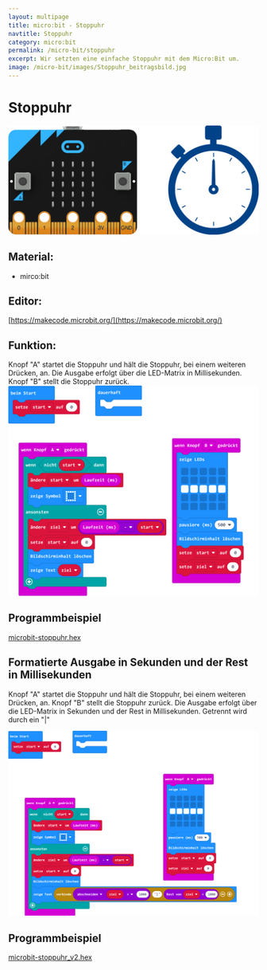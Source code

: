 ```yaml
---
layout: multipage
title: micro:bit - Stoppuhr
navtitle: Stoppuhr
category: micro:bit
permalink: /micro-bit/stoppuhr
excerpt: Wir setzten eine einfache Stoppuhr mit dem Micro:Bit um.
image: /micro-bit/images/Stoppuhr_beitragsbild.jpg
---
```


# Stoppuhr

![](images/Stoppuhr_beitragsbild.jpg)

## Material:

+ mirco:bit

## Editor:

[https://makecode.microbit.org/](https://makecode.microbit.org/)

## Funktion:
<!--Anleitung -->
Knopf "A" startet die Stoppuhr und hält die Stoppuhr, bei einem weiteren Drücken, an.
Die Ausgabe erfolgt über die LED-Matrix in Millisekunden.
Knopf "B" stellt die Stoppuhr zurück.
![](images/micro-bit-screenshot_stoppuhr.png)

## Programmbeispiel
[microbit-stoppuhr.hex](appendix/microbit-stoppuhr.hex)


## Formatierte Ausgabe in Sekunden und der Rest in Millisekunden

Knopf "A" startet die Stoppuhr und hält die Stoppuhr, bei einem weiteren Drücken, an. Knopf "B" stellt die Stoppuhr zurück. Die Ausgabe erfolgt über die LED-Matrix in Sekunden
und der Rest in Millisekunden. Getrennt wird durch ein "|"

![](images/micro-bit-screenshot_stoppuhr_v2.png)

## Programmbeispiel
[microbit-stoppuhr_v2.hex](appendix/microbit-stoppuhr_v2.hex)
